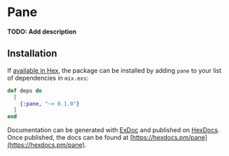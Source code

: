 # Pane

**TODO: Add description**

## Installation

If [available in Hex](https://hex.pm/docs/publish), the package can be installed
by adding `pane` to your list of dependencies in `mix.exs`:

```elixir
def deps do
  [
    {:pane, "~> 0.1.0"}
  ]
end
```

Documentation can be generated with [ExDoc](https://github.com/elixir-lang/ex_doc)
and published on [HexDocs](https://hexdocs.pm). Once published, the docs can
be found at [https://hexdocs.pm/pane](https://hexdocs.pm/pane).

